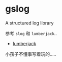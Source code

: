 # gslog

A structured log library

参考 `slog`  和 `lumberjack`..

- [lumberjack](https://github.com/natefinch/lumberjack)

小孩子不懂事写着玩的.....
